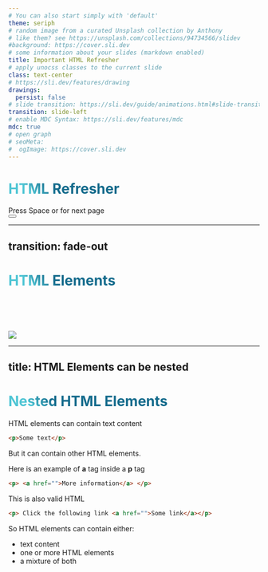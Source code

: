 ```yaml
---
# You can also start simply with 'default'
theme: seriph
# random image from a curated Unsplash collection by Anthony
# like them? see https://unsplash.com/collections/94734566/slidev
#background: https://cover.sli.dev
# some information about your slides (markdown enabled)
title: Important HTML Refresher
# apply unocss classes to the current slide
class: text-center
# https://sli.dev/features/drawing
drawings:
  persist: false
# slide transition: https://sli.dev/guide/animations.html#slide-transitions
transition: slide-left
# enable MDC Syntax: https://sli.dev/features/mdc
mdc: true
# open graph
# seoMeta:
#  ogImage: https://cover.sli.dev
---
```


# HTML Refresher



<div @click="$slidev.nav.next" class="mt-12 py-1" hover:bg="white op-10">
  Press Space or <carbon:arrow-right /> for next page 
</div>

<div class="abs-br m-6 text-xl">
  <button @click="$slidev.nav.openInEditor()" title="Open in Editor" class="slidev-icon-btn">
    <carbon:edit />
  </button>
  <a href="https://github.com/slidevjs/slidev" target="_blank" class="slidev-icon-btn">
    <carbon:logo-github />
  </a>
</div>

<!--
The last comment block of each slide will be treated as slide notes. It will be visible and editable in Presenter Mode along with the slide. [Read more in the docs](https://sli.dev/guide/syntax.html#notes)
-->

---
transition: fade-out
---

# HTML Elements

<br><br><br>

<img class="w-full" src="https://wikimedia.org/api/rest_v1/media/math/render/svg/37506127f0730d9b6035530f46c706af4e2319d4"/>


<!--
You can have `style` tag in markdown to override the style for the current page.
Learn more: https://sli.dev/features/slide-scope-style
-->

<style>
h1 {
  background-color: #2B90B6;
  background-image: linear-gradient(45deg, #4EC5D4 10%, #146b8c 20%);
  background-size: 100%;
  -webkit-background-clip: text;
  -moz-background-clip: text;
  -webkit-text-fill-color: transparent;
  -moz-text-fill-color: transparent;
}
</style>

<!--
Here is another comment.
-->

---
title: HTML Elements can be nested
---

# Nested HTML Elements

HTML elements can contain text content

```html
<p>Some text</p>
```

But it can contain other HTML elements.

Here is an example of **a** tag inside a **p** tag

```html
<p> <a href="">More information</a> </p>
```

This is also valid HTML

```html
<p> Click the following link <a href="">Some link</a></p>
```

So HTML elements can contain either:
* text content
* one or more HTML elements
* a mixture of both

